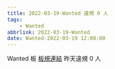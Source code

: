 ```yaml
---
title: 2022-03-19-Wanted 違規 0 人
tags:
    - Wanted
abbrlink: 2022-03-19-Wanted
date: Wanted-2022-03-19 12:00:00
---
```

Wanted 板 [板規連結](https://www.ptt.cc/bbs/Wanted/M.1608829773.A.D3B.html)
昨天違規 0 人

